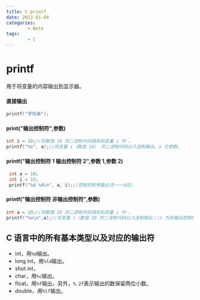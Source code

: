 ```yaml
---
title: C printf
date: 2022-01-04
categories:
        - Note
tags:
        - C
---
```


# printf

用于将变量的内容输出到显示器。

#### 直接输出

```c
printf("字符串");
```

#### print("输出控制符",参数)

```c
int i = 10;//将数值 10 的二进制代码储存到变量 i 中 。
printf("%o", a);//将变量 i（数值 10） 的二进制代码以八进制输出，a 为参数。
```

#### printf("输出控制符 1 输出控制符 2",参数 1,参数 2)

```c
 int a = 10;
 int i = 15;
 printf("%d %d\n", a, i);//控制符和参数必须一一对应。
```

#### printf("输出控制符 非输出控制符",参数)

```c
int a = 10;//将数值 10 的二进制代码储存到变量 i 中 。
printf("%o\n",a);//将变量 i（数值 10 的二进制代码以八进制输出；\n 为非输出控制符。
```

## C 语言中的所有基本类型以及对应的输出符

- int，用`%d`输出。
- long int，用`%ld`输出。
- shot int，
- char，用`%c`输出。
- float，用`%f`输出，另外，`%.2f`表示输出的数保留两位小数。
- double，用`%lf`输出。
